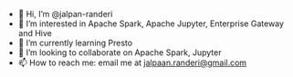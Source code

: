 - 👋 Hi, I’m @jalpan-randeri
- 👀 I’m interested in Apache Spark, Apache Jupyter, Enterprise Gateway and Hive
- 🌱 I’m currently learning Presto
- 💞️ I’m looking to collaborate on Apache Spark, Jupyter
- 📫 How to reach me: email me at jalpaan.randeri@gmail.com

<!---
jalpan-randeri/jalpan-randeri is a ✨ special ✨ repository because its `README.md` (this file) appears on your GitHub profile.
You can click the Preview link to take a look at your changes.
--->
